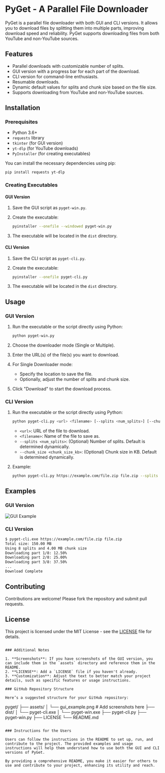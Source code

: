 # PyGet - A Parallel File Downloader

PyGet is a parallel file downloader with both GUI and CLI versions. It allows you to download files by splitting them into multiple parts, improving download speed and reliability. PyGet supports downloading files from both YouTube and non-YouTube sources.

## Features

- Parallel downloads with customizable number of splits.
- GUI version with a progress bar for each part of the download.
- CLI version for command-line enthusiasts.
- Resumable downloads.
- Dynamic default values for splits and chunk size based on the file size.
- Supports downloading from YouTube and non-YouTube sources.

## Installation

### Prerequisites

- Python 3.6+
- `requests` library
- `tkinter` (for GUI version)
- `yt-dlp` (for YouTube downloads)
- `PyInstaller` (for creating executables)

You can install the necessary dependencies using pip:

```bash
pip install requests yt-dlp
```

### Creating Executables

#### GUI Version

1. Save the GUI script as `pyget-win.py`.
2. Create the executable:

    ```bash
    pyinstaller --onefile --windowed pyget-win.py
    ```

3. The executable will be located in the `dist` directory.

#### CLI Version

1. Save the CLI script as `pyget-cli.py`.
2. Create the executable:

    ```bash
    pyinstaller --onefile pyget-cli.py
    ```

3. The executable will be located in the `dist` directory.

## Usage

### GUI Version

1. Run the executable or the script directly using Python:

    ```bash
    python pyget-win.py
    ```

2. Choose the downloader mode (Single or Multiple).
3. Enter the URL(s) of the file(s) you want to download.
4. For Single Downloader mode:
    - Specify the location to save the file.
    - Optionally, adjust the number of splits and chunk size.
5. Click "Download" to start the download process.

### CLI Version

1. Run the executable or the script directly using Python:

    ```bash
    python pyget-cli.py <url> <filename> [--splits <num_splits>] [--chunk_size <chunk_size_kb>]
    ```

    - `<url>`: URL of the file to download.
    - `<filename>`: Name of the file to save as.
    - `--splits <num_splits>`: (Optional) Number of splits. Default is determined dynamically.
    - `--chunk_size <chunk_size_kb>`: (Optional) Chunk size in KB. Default is determined dynamically.

2. Example:

    ```bash
    python pyget-cli.py https://example.com/file.zip file.zip --splits 8 --chunk_size 1024
    ```

## Examples

### GUI Version

![GUI Example](./assets/gui_example.png)

### CLI Version

```bash
$ pyget-cli.exe https://example.com/file.zip file.zip
Total size: 150.00 MB
Using 8 splits and 4.00 MB chunk size
Downloading part 1/8: 12.50%
Downloading part 2/8: 25.00%
Downloading part 3/8: 37.50%
...
Download Complete
```

## Contributing

Contributions are welcome! Please fork the repository and submit pull requests.

## License

This project is licensed under the MIT License - see the [LICENSE](LICENSE) file for details.
```

### Additional Notes

1. **Screenshots**: If you have screenshots of the GUI version, you can include them in the `assets` directory and reference them in the README.
2. **LICENSE**: Add a `LICENSE` file if you haven't already.
3. **Customization**: Adjust the text to better match your project details, such as specific features or usage instructions.

### GitHub Repository Structure

Here’s a suggested structure for your GitHub repository:

```
pyget/
├── assets/
│   └── gui_example.png  # Add screenshots here
├── dist/
│   └── pyget-cli.exe
│   └── pyget-win.exe
├── pyget-cli.py
├── pyget-win.py
├── LICENSE
└── README.md
```

### Instructions for the Users

Users can follow the instructions in the README to set up, run, and contribute to the project. The provided examples and usage instructions will help them understand how to use both the GUI and CLI versions of PyGet.

By providing a comprehensive README, you make it easier for others to use and contribute to your project, enhancing its utility and reach.